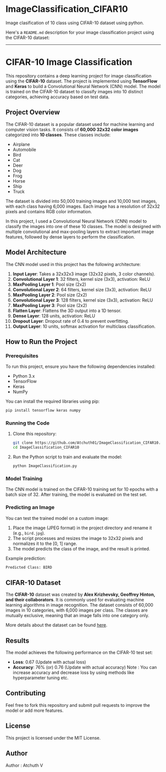 # ImageClassification_CIFAR10
 Image clasification of 10 class using CIFAR-10 dataset using python.

Here's a `README.md` description for your image classification project using the CIFAR-10 dataset:

---

# CIFAR-10 Image Classification

This repository contains a deep learning project for image classification using the **CIFAR-10** dataset. The project is implemented using **TensorFlow** and **Keras** to build a Convolutional Neural Network (CNN) model. The model is trained on the CIFAR-10 dataset to classify images into 10 distinct categories, achieving accuracy based on test data.

## Project Overview

The CIFAR-10 dataset is a popular dataset used for machine learning and computer vision tasks. It consists of **60,000 32x32 color images** categorized into **10 classes**. These classes include:
- Airplane
- Automobile
- Bird
- Cat
- Deer
- Dog
- Frog
- Horse
- Ship
- Truck

The dataset is divided into 50,000 training images and 10,000 test images, with each class having 6,000 images. Each image has a resolution of 32x32 pixels and contains RGB color information.

In this project, I used a Convolutional Neural Network (CNN) model to classify the images into one of these 10 classes. The model is designed with multiple convolutional and max-pooling layers to extract important image features, followed by dense layers to perform the classification.

## Model Architecture

The CNN model used in this project has the following architecture:
1. **Input Layer**: Takes a 32x32x3 image (32x32 pixels, 3 color channels).
2. **Convolutional Layer 1**: 32 filters, kernel size (3x3), activation: ReLU
3. **MaxPooling Layer 1**: Pool size (2x2)
4. **Convolutional Layer 2**: 64 filters, kernel size (3x3), activation: ReLU
5. **MaxPooling Layer 2**: Pool size (2x2)
6. **Convolutional Layer 3**: 128 filters, kernel size (3x3), activation: ReLU
7. **MaxPooling Layer 3**: Pool size (2x2)
8. **Flatten Layer**: Flattens the 3D output into a 1D tensor.
9. **Dense Layer**: 128 units, activation: ReLU
10. **Dropout Layer**: Dropout rate of 0.4 to prevent overfitting.
11. **Output Layer**: 10 units, softmax activation for multiclass classification.

## How to Run the Project

### Prerequisites
To run this project, ensure you have the following dependencies installed:
- Python 3.x
- TensorFlow
- Keras
- NumPy

You can install the required libraries using pip:
```bash
pip install tensorflow keras numpy
```

### Running the Code
1. Clone this repository:
   ```bash
   git clone https://github.com/Atchuth01/ImageClassification_CIFAR10.git
   cd ImageClassification_CIFAR10
   ```

2. Run the Python script to train and evaluate the model:
   ```bash
   python ImageClassification.py
   ```

### Model Training
The CNN model is trained on the CIFAR-10 training set for 10 epochs with a batch size of 32. After training, the model is evaluated on the test set.

### Predicting an Image
You can test the trained model on a custom image:
1. Place the image (JPEG format) in the project directory and rename it (e.g., `bird.jpg`).
2. The script processes and resizes the image to 32x32 pixels and normalizes it to the [0, 1] range.
3. The model predicts the class of the image, and the result is printed.

Example prediction:
```bash
Predicted Class: BIRD
```

## CIFAR-10 Dataset

The **CIFAR-10** dataset was created by **Alex Krizhevsky, Geoffrey Hinton, and their collaborators**. It is commonly used for evaluating machine learning algorithms in image recognition. The dataset consists of 60,000 images in 10 categories, with 6,000 images per class. The classes are mutually exclusive, meaning that an image falls into one category only.

More details about the dataset can be found [here](https://www.cs.toronto.edu/~kriz/cifar.html).

## Results

The model achieves the following performance on the CIFAR-10 test set:
- **Loss**: 0.67 (Update with actual loss)
- **Accuracy**: 76% (or) 0.76 (Update with actual accuracy)
Note : You can increase accuracy and decrease loss by using methods like hyperparameter tuning etc. 

## Contributing

Feel free to fork this repository and submit pull requests to improve the model or add more features.

## License

This project is licensed under the MIT License.

## Author

Author : Atchuth V